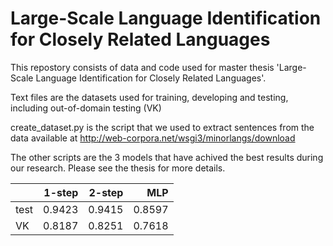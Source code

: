 # Large-Scale Language Identification for Closely Related Languages

This repostory consists of data and code used for master thesis 'Large-Scale Language Identification for Closely Related Languages'.

Text files are the datasets used for training, developing and testing, including out-of-domain testing (VK)

create_dataset.py is the script that we used to extract sentences from the data available at http://web-corpora.net/wsgi3/minorlangs/download

The other scripts are the 3 models that have achived the best results during our research. Please see the thesis for more details.

|      |          1-step |          2-step |    MLP |
|------|----------------:|----------------:|-------:|
| test |          0.9423 |          0.9415 | 0.8597 |
| VK   |          0.8187 |          0.8251 | 0.7618 |

